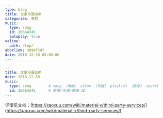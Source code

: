 ```yaml
---
type: blog
title: 文章专属BGM
categories: 教程
music:
  type: song
  id: 26664345
  autoplay: true
valine:
  path: /top/
abbrlink: 3090f597
date: 2018-12-30 00:00:00
---
```


```yml
---
title: 文章专属BGM
date: 2018-12-30
music:
  type: song        # song （单曲） album （专辑） playlist （歌单） search （搜索）
  id: 26664345      # 歌曲/专辑/歌单 ID
---
```
详情见文档：[https://xaoxuu.com/wiki/material-x/third-party-services/](https://xaoxuu.com/wiki/material-x/third-party-services/)
